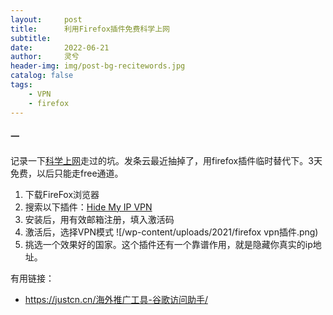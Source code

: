 ```yaml
---
layout:     post
title:      利用Firefox插件免费科学上网
subtitle:   
date:       2022-06-21
author:     灵兮
header-img: img/post-bg-recitewords.jpg
catalog: false
tags:
    - VPN
    - firefox
---
```


#### 一

记录一下[科学上网](/%e6%b5%b7%e5%a4%96%e6%8e%a8%e5%b9%bf%e5%b7%a5%e5%85%b7-%e8%b0%b7%e6%ad%8c%e8%ae%bf%e9%97%ae%e5%8a%a9%e6%89%8b/)走过的坑。发条云最近抽掉了，用firefox插件临时替代下。3天免费，以后只能走free通道。

1. 下载FireFox浏览器
2. 搜索以下插件：[Hide My IP VPN](https://addons.mozilla.org/zh-CN/firefox/addon/hide-my-ip-vpn/?utm_source=addons.mozilla.org&utm_medium=referral&utm_content=search)
3. 安装后，用有效邮箱注册，填入激活码
4. 激活后，选择VPN模式
![/wp-content/uploads/2021/firefox vpn插件.png)
5. 挑选一个效果好的国家。这个插件还有一个靠谱作用，就是隐藏你真实的ip地址。

有用链接：

* https://justcn.cn/海外推广工具-谷歌访问助手/



